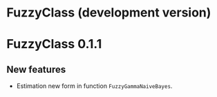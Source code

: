 # FuzzyClass (development version)



# FuzzyClass 0.1.1

## New features

- Estimation new form in function `FuzzyGammaNaiveBayes`.

